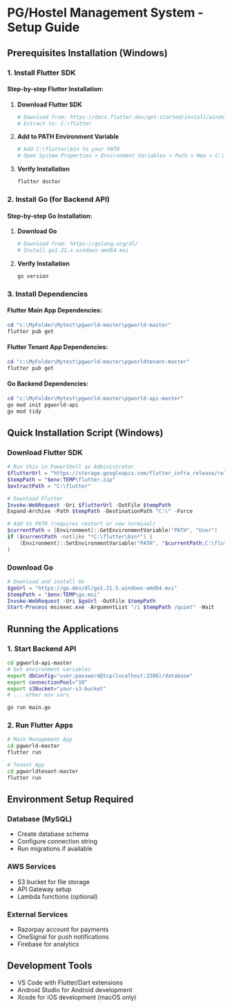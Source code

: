 # PG/Hostel Management System - Setup Guide

## Prerequisites Installation (Windows)

### 1. Install Flutter SDK

#### Step-by-step Flutter Installation:

1. **Download Flutter SDK**

   ```powershell
   # Download from: https://docs.flutter.dev/get-started/install/windows
   # Extract to: C:\flutter
   ```

2. **Add to PATH Environment Variable**

   ```powershell
   # Add C:\flutter\bin to your PATH
   # Open System Properties > Environment Variables > Path > New > C:\flutter\bin
   ```

3. **Verify Installation**
   ```powershell
   flutter doctor
   ```

### 2. Install Go (for Backend API)

#### Step-by-step Go Installation:

1. **Download Go**

   ```powershell
   # Download from: https://golang.org/dl/
   # Install go1.21.x.windows-amd64.msi
   ```

2. **Verify Installation**
   ```powershell
   go version
   ```

### 3. Install Dependencies

#### Flutter Main App Dependencies:

```powershell
cd "c:\MyFolder\Mytest\pgworld-master\pgworld-master"
flutter pub get
```

#### Flutter Tenant App Dependencies:

```powershell
cd "c:\MyFolder\Mytest\pgworld-master\pgworldtenant-master"
flutter pub get
```

#### Go Backend Dependencies:

```powershell
cd "c:\MyFolder\Mytest\pgworld-master\pgworld-api-master"
go mod init pgworld-api
go mod tidy
```

## Quick Installation Script (Windows)

### Download Flutter SDK

```powershell
# Run this in PowerShell as Administrator
$flutterUrl = "https://storage.googleapis.com/flutter_infra_release/releases/stable/windows/flutter_windows_3.16.0-stable.zip"
$tempPath = "$env:TEMP\flutter.zip"
$extractPath = "C:\flutter"

# Download Flutter
Invoke-WebRequest -Uri $flutterUrl -OutFile $tempPath
Expand-Archive -Path $tempPath -DestinationPath "C:\" -Force

# Add to PATH (requires restart or new terminal)
$currentPath = [Environment]::GetEnvironmentVariable("PATH", "User")
if ($currentPath -notlike "*C:\flutter\bin*") {
    [Environment]::SetEnvironmentVariable("PATH", "$currentPath;C:\flutter\bin", "User")
}
```

### Download Go

```powershell
# Download and install Go
$goUrl = "https://go.dev/dl/go1.21.5.windows-amd64.msi"
$tempPath = "$env:TEMP\go.msi"
Invoke-WebRequest -Uri $goUrl -OutFile $tempPath
Start-Process msiexec.exe -ArgumentList "/i $tempPath /quiet" -Wait
```

## Running the Applications

### 1. Start Backend API

```bash
cd pgworld-api-master
# Set environment variables
export dbConfig="user:password@tcp(localhost:3306)/database"
export connectionPool="10"
export s3Bucket="your-s3-bucket"
# ... other env vars

go run main.go
```

### 2. Run Flutter Apps

```bash
# Main Management App
cd pgworld-master
flutter run

# Tenant App
cd pgworldtenant-master
flutter run
```

## Environment Setup Required

### Database (MySQL)

- Create database schema
- Configure connection string
- Run migrations if available

### AWS Services

- S3 bucket for file storage
- API Gateway setup
- Lambda functions (optional)

### External Services

- Razorpay account for payments
- OneSignal for push notifications
- Firebase for analytics

## Development Tools

- VS Code with Flutter/Dart extensions
- Android Studio for Android development
- Xcode for iOS development (macOS only)
